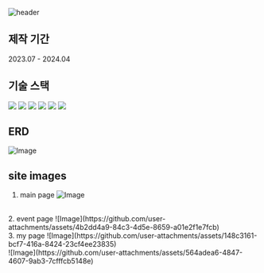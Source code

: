 ![header](https://capsule-render.vercel.app/api?type=waving&text=Leafton%20Study&color=auto)

## 제작 기간
2023.07 - 2024.04
## 기술 스택
<img src="https://img.shields.io/badge/spring boot-6DB33F?style=for-the-badge&logo=spring boot&logoColor=white"/> <img src="https://img.shields.io/badge/MySQL-4479A1?style=for-the-badge&logo=MySQL&logoColor=white"/>
<img src="https://img.shields.io/badge/Thymeleaf-005F0F?style=for-the-badge&logo=Thymeleaf&logoColor=white"/>
<img src="https://img.shields.io/badge/html5-E34F26?style=for-the-badge&logo=html5&logoColor=white"/> <img src="https://img.shields.io/badge/javascript-F7DF1E?style=for-the-badge&logo=javascript&logoColor=white"/>
<img src="https://img.shields.io/badge/git-F05032?style=for-the-badge&logo=git&logoColor=white"/>

## ERD
![Image](https://github.com/user-attachments/assets/335abe18-02ce-4329-8129-d26b115ce476)

## site images
1. main page
![Image](https://github.com/user-attachments/assets/42d082a0-a067-47c3-a088-927695145228)
<br>
2. event page
![Image](https://github.com/user-attachments/assets/4b2dd4a9-84c3-4d5e-8659-a01e2f1e7fcb)
<br>
3. my page
![Image](https://github.com/user-attachments/assets/148c3161-bcf7-416a-8424-23cf4ee23835)
<br>
![Image](https://github.com/user-attachments/assets/564adea6-4847-4607-9ab3-7cfffcb5148e)
